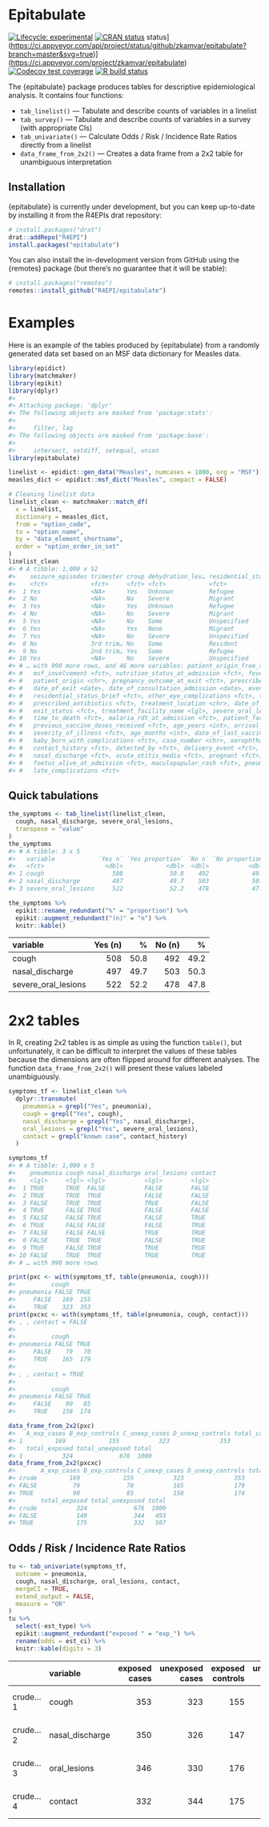 Epitabulate
================

<!-- README.md is generated from README.Rmd. Please edit that file -->

<!-- badges: start -->

[![Lifecycle:
experimental](https://img.shields.io/badge/lifecycle-experimental-orange.svg)](https://www.tidyverse.org/lifecycle/#experimental)
[![CRAN
status](https://www.r-pkg.org/badges/version/epitabulate)](https://CRAN.R-project.org/package=epitabulate)
status](https://ci.appveyor.com/api/project/status/github/zkamvar/epitabulate?branch=master&svg=true)](https://ci.appveyor.com/project/zkamvar/epitabulate)
[![Codecov test
coverage](https://codecov.io/gh/R4EPI/epitabulate/branch/master/graph/badge.svg)](https://codecov.io/gh/R4EPI/epitabulate?branch=master)
[![R build
status](https://github.com/R4EPI/epitabulate/workflows/R-CMD-check/badge.svg)](https://github.com/R4EPI/epitabulate/actions)
<!-- badges: end -->

The {epitabulate} package produces tables for descriptive epidemiological
analysis. It contains four functions:

  - `tab_linelist()` — Tabulate and describe counts of variables in a
    linelist
  - `tab_survey()` — Tabulate and describe counts of variables in a
    survey (with appropriate CIs)
  - `tab_univariate()` — Calculate Odds / Risk / Incidence Rate Ratios
    directly from a linelist
  - `data_frame_from_2x2()` — Creates a data frame from a 2x2 table for
    unambiguous interpretation

## Installation

{epitabulate} is currently under development, but you can keep up-to-date
by installing it from the R4EPIs drat repository:

``` r
# install.packages("drat")
drat::addRepo("R4EPI")
install.packages("epitabulate")
```

You can also install the in-development version from GitHub using the
{remotes} package (but there’s no guarantee that it will be stable):

``` r
# install.packages("remotes")
remotes::install_github("R4EPI/epitabulate") 
```

# Examples

Here is an example of the tables produced by {epitabulate} from a randomly
generated data set based on an MSF data dictionary for Measles data.

``` r
library(epidict)
library(matchmaker)
library(epikit)
library(dplyr)
#> 
#> Attaching package: 'dplyr'
#> The following objects are masked from 'package:stats':
#> 
#>     filter, lag
#> The following objects are masked from 'package:base':
#> 
#>     intersect, setdiff, setequal, union
library(epitabulate)

linelist <- epidict::gen_data("Measles", numcases = 1000, org = "MSF")
measles_dict <- epidict::msf_dict("Measles", compact = FALSE)

# Cleaning linelist data
linelist_clean <- matchmaker::match_df(
  x = linelist,
  dictionary = measles_dict,
  from = "option_code",
  to = "option_name",
  by = "data_element_shortname",
  order = "option_order_in_set"
)
linelist_clean
#> # A tibble: 1,000 x 52
#>    seizure_episodes trimester croup dehydration_lev… residential_sta… previously_vacc…
#>    <fct>            <fct>     <fct> <fct>            <fct>            <fct>           
#>  1 Yes              <NA>      Yes   Unknown          Refugee          Yes - vaccinati…
#>  2 No               <NA>      No    Severe           Migrant          No              
#>  3 Yes              <NA>      Yes   Unknown          Refugee          Yes - verbal    
#>  4 No               <NA>      No    Severe           Migrant          No              
#>  5 Yes              <NA>      No    Some             Unspecified      Unsure          
#>  6 Yes              <NA>      Yes   None             Migrant          Yes - verbal    
#>  7 Yes              <NA>      No    Severe           Unspecified      Yes - vaccinati…
#>  8 No               3rd trim… No    Some             Resident         Yes - vaccinati…
#>  9 No               2nd trim… Yes   Some             Refugee          No              
#> 10 Yes              <NA>      No    Severe           Unspecified      Yes - vaccinati…
#> # … with 990 more rows, and 46 more variables: patient_origin_free_text <chr>, age_days <int>,
#> #   msf_involvement <fct>, nutrition_status_at_admission <fct>, fever <fct>, sex <fct>,
#> #   patient_origin <chr>, pregnancy_outcome_at_exit <fct>, prescribed_vitamin_a <fct>,
#> #   date_of_exit <date>, date_of_consultation_admission <date>, event_file_type <fct>,
#> #   residential_status_brief <fct>, other_eye_complications <fct>, treatment_facility_site <chr>,
#> #   prescribed_antibiotics <fct>, treatment_location <chr>, date_of_onset <date>,
#> #   exit_status <fct>, treatment_facility_name <lgl>, severe_oral_lesions <fct>, candidiasis <fct>,
#> #   time_to_death <fct>, malaria_rdt_at_admission <fct>, patient_facility_type <fct>,
#> #   previous_vaccine_doses_received <fct>, age_years <int>, arrival_date_in_area_if_3m <date>,
#> #   severity_of_illness <fct>, age_months <int>, date_of_last_vaccination <date>,
#> #   baby_born_with_complications <fct>, case_number <chr>, xerophthalmia <fct>, cough <fct>,
#> #   contact_history <fct>, detected_by <fct>, delivery_event <fct>, encephalitis <fct>,
#> #   nasal_discharge <fct>, acute_otitis_media <fct>, pregnant <fct>,
#> #   foetus_alive_at_admission <fct>, maculopapular_rash <fct>, pneumonia <fct>,
#> #   late_complications <fct>
```

## Quick tabulations

``` r
the_symptoms <- tab_linelist(linelist_clean,
  cough, nasal_discharge, severe_oral_lesions,
  transpose = "value"
) 
the_symptoms
#> # A tibble: 3 x 5
#>   variable            `Yes n` `Yes proportion` `No n` `No proportion`
#>   <fct>                 <dbl>            <dbl>  <dbl>           <dbl>
#> 1 cough                   508             50.8    492            49.2
#> 2 nasal_discharge         497             49.7    503            50.3
#> 3 severe_oral_lesions     522             52.2    478            47.8
```

``` r
the_symptoms %>%
  epikit::rename_redundant("%" = "proportion") %>%
  epikit::augment_redundant("(n)" = "n") %>%
  knitr::kable()
```

| variable              | Yes (n) |    % | No (n) |    % |
| :-------------------- | ------: | ---: | -----: | ---: |
| cough                 |     508 | 50.8 |    492 | 49.2 |
| nasal\_discharge      |     497 | 49.7 |    503 | 50.3 |
| severe\_oral\_lesions |     522 | 52.2 |    478 | 47.8 |

# 2x2 tables

In R, creating 2x2 tables is as simple as using the function `table()`,
but unfortunately, it can be difficult to interpret the values of these
tables because the dimensions are often flipped around for different
analyses. The function `data_frame_from_2x2()` will present these values
labeled unambiguously.

``` r
symptoms_tf <- linelist_clean %>%
  dplyr::transmute(
    pneumonia = grepl("Yes", pneumonia),
    cough = grepl("Yes", cough),
    nasal_discharge = grepl("Yes", nasal_discharge),
    oral_lesions = grepl("Yes", severe_oral_lesions),
    contact = grepl("known case", contact_history)
  ) 

symptoms_tf
#> # A tibble: 1,000 x 5
#>    pneumonia cough nasal_discharge oral_lesions contact
#>    <lgl>     <lgl> <lgl>           <lgl>        <lgl>  
#>  1 TRUE      TRUE  FALSE           FALSE        FALSE  
#>  2 TRUE      TRUE  TRUE            FALSE        FALSE  
#>  3 FALSE     TRUE  TRUE            TRUE         FALSE  
#>  4 TRUE      FALSE TRUE            FALSE        FALSE  
#>  5 FALSE     FALSE TRUE            FALSE        TRUE   
#>  6 TRUE      FALSE FALSE           FALSE        TRUE   
#>  7 FALSE     FALSE FALSE           TRUE         TRUE   
#>  8 FALSE     TRUE  TRUE            FALSE        TRUE   
#>  9 TRUE      FALSE TRUE            TRUE         TRUE   
#> 10 FALSE     TRUE  TRUE            TRUE         TRUE   
#> # … with 990 more rows

print(pxc <- with(symptoms_tf, table(pneumonia, cough)))
#>          cough
#> pneumonia FALSE TRUE
#>     FALSE   169  155
#>     TRUE    323  353
print(pxcxc <- with(symptoms_tf, table(pneumonia, cough, contact)))
#> , , contact = FALSE
#> 
#>          cough
#> pneumonia FALSE TRUE
#>     FALSE    79   70
#>     TRUE    165  179
#> 
#> , , contact = TRUE
#> 
#>          cough
#> pneumonia FALSE TRUE
#>     FALSE    90   85
#>     TRUE    158  174

data_frame_from_2x2(pxc)
#>   A_exp_cases B_exp_controls C_unexp_cases D_unexp_controls total_cases total_controls
#> 1         169            155           323              353         492            508
#>   total_exposed total_unexposed total
#> 1           324             676  1000
data_frame_from_2x2(pxcxc)
#>       A_exp_cases B_exp_controls C_unexp_cases D_unexp_controls total_cases total_controls
#> crude         169            155           323              353         492            508
#> FALSE          79             70           165              179         244            249
#> TRUE           90             85           158              174         248            259
#>       total_exposed total_unexposed total
#> crude           324             676  1000
#> FALSE           149             344   493
#> TRUE            175             332   507
```

## Odds / Risk / Incidence Rate Ratios

``` r
tu <- tab_univariate(symptoms_tf, 
  outcome = pneumonia, 
  cough, nasal_discharge, oral_lesions, contact,
  mergeCI = TRUE,
  extend_output = FALSE,
  measure = "OR"
)
tu %>% 
  select(-est_type) %>% 
  epikit::augment_redundant("exposed " = "exp_") %>%
  rename(odds = est_ci) %>%
  knitr::kable(digits = 3)
```

|         | variable         | exposed cases | unexposed cases | exposed controls | unexposed controls | odds                | p.value |
| :------ | :--------------- | ------------: | --------------: | ---------------: | -----------------: | :------------------ | ------: |
| crude…1 | cough            |           353 |             323 |              155 |                169 | 1.192 (0.914–1.553) |   0.195 |
| crude…2 | nasal\_discharge |           350 |             326 |              147 |                177 | 1.293 (0.991–1.686) |   0.058 |
| crude…3 | oral\_lesions    |           346 |             330 |              176 |                148 | 0.882 (0.676–1.150) |   0.353 |
| crude…4 | contact          |           332 |             344 |              175 |                149 | 0.822 (0.630–1.072) |   0.147 |
